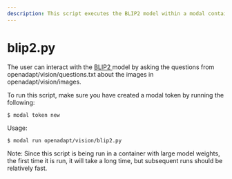 ```yaml
---
description: This script executes the BLIP2 model within a modal container.
---
```


# blip2.py

The user can interact with the [BLIP2 ](https://huggingface.co/docs/transformers/main/model\_doc/blip-2)model by asking the questions from openadapt/vision/questions.txt about the images in openadapt/vision/images.&#x20;

To run this script, make sure you have created a modal token by running the following:

```
$ modal token new
```

Usage:

```
$ modal run openadapt/vision/blip2.py
```

Note: Since this script is being run in a container with large model weights, the first time it is run, it will take a long time, but subsequent runs should be relatively fast.

